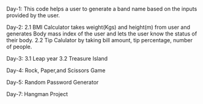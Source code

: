 Day-1: This code helps a user to generate a band name based on the inputs provided by the user.

Day-2: 2.1 BMI Calculator takes weight(Kgs) and height(m) from user and generates Body mass index of the user and lets the user know the status of their body.
       2.2 Tip Calulator by taking bill amount, tip percentage, number of people.

Day-3: 3.1 Leap year
       3.2 Treasure Island

Day-4: Rock, Paper,and Scissors Game

Day-5: Random Password Generator

Day-7: Hangman Project
